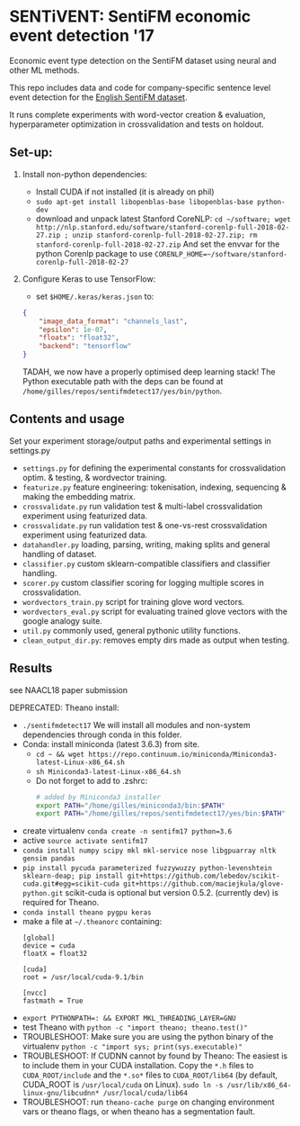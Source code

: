 # SENTiVENT: SentiFM economic event detection '17
Economic event type detection on the SentiFM dataset using neural and other ML methods.

This repo includes data and code for company-specific sentence level event detection for the [English SentiFM dataset](https://osf.io/enu2k/).

It runs complete experiments with word-vector creation & evaluation, hyperparameter optimization in crossvalidation and tests on holdout.

## Set-up:
1. Install non-python dependencies:
    - Install CUDA if not installed (it is already on phil)
    - `sudo apt-get install libopenblas-base libopenblas-base python-dev`
    - download and unpack latest Stanford CoreNLP: `cd ~/software; wget http://nlp.stanford.edu/software/stanford-corenlp-full-2018-02-27.zip ; unzip stanford-corenlp-full-2018-02-27.zip; rm stanford-corenlp-full-2018-02-27.zip` And set the envvar for the python Corenlp package to use `CORENLP_HOME=~/software/stanford-corenlp-full-2018-02-27`

2. Configure Keras to use TensorFlow:
    - set `$HOME/.keras/keras.json` to:
    ```json
    {
        "image_data_format": "channels_last",
        "epsilon": 1e-07,
        "floatx": "float32",
        "backend": "tensorflow"
    }
    ```
    TADAH, we now have a properly optimised deep learning stack!
    The Python executable path with the deps can be found at `/home/gilles/repos/sentifmdetect17/yes/bin/python`.

## Contents and usage
Set your experiment storage/output paths and experimental settings in settings.py
- `settings.py` for defining the experimental constants for crossvalidation optim. & testing, & wordvector training.
- `featurize.py` feature engineering: tokenisation, indexing, sequencing & making the embedding matrix.
- `crossvalidate.py` run validation test & multi-label crossvalidation experiment using featurized data.
- `crossvalidate.py` run validation test & one-vs-rest crossvalidation experiment using featurized data.
- `datahandler.py` loading, parsing, writing, making splits and general handling of dataset.
- `classifier.py` custom sklearn-compatible classifiers and classifier handling.
- `scorer.py` custom classifier scoring for logging multiple scores in crossvalidation.
- `wordvectors_train.py` script for training glove word vectors.
- `wordvectors_eval.py` script for evaluating trained glove vectors with the google analogy suite.
- `util.py` commonly used, general pythonic utility functions.
- `clean_output_dir.py`: removes empty dirs made as output when testing.

## Results
see NAACL18 paper submission

DEPRECATED: Theano install:
- `./sentifmdetect17` We will install all modules and non-system dependencies through conda in this folder.
- Conda: install miniconda (latest 3.6.3) from site.
    - `cd ~ && wget https://repo.continuum.io/miniconda/Miniconda3-latest-Linux-x86_64.sh`
    - `sh Miniconda3-latest-Linux-x86_64.sh`
    - Do not forget to add to .zshrc:
        ```bash
        # added by Miniconda3 installer
        export PATH="/home/gilles/miniconda3/bin:$PATH"
        export PATH="/home/gilles/repos/sentifmdetect17/yes/bin:$PATH"
        ```
- create virtualenv `conda create -n sentifm17 python=3.6`
- active `source activate sentifm17`
- `conda install numpy scipy mkl mkl-service nose libgpuarray nltk gensim pandas`
- `pip install pycuda parameterized fuzzywuzzy python-levenshtein sklearn-deap; pip install git+https://github.com/lebedov/scikit-cuda.git#egg=scikit-cuda git+https://github.com/maciejkula/glove-python.git` 
    scikit-cuda is optional but version 0.5.2. (currently dev) is required for Theano.
- `conda install theano pygpu keras`
- make a file at `~/.theanorc` containing:
    ```
    [global]
    device = cuda
    floatX = float32
    
    [cuda] 
    root = /usr/local/cuda-9.1/bin
    
    [nvcc]
    fastmath = True
    ```
- `export PYTHONPATH=: && EXPORT MKL_THREADING_LAYER=GNU`
- test Theano with `python -c "import theano; theano.test()"`
- TROUBLESHOOT: Make sure you are using the python binary of the virtualenv `python -c "import sys; print(sys.executable)"`
- TROUBLESHOOT: If CUDNN cannot by found by Theano: The easiest is to include them in your CUDA installation. Copy the `*.h` files to `CUDA_ROOT/include` and the `*.so*` files to `CUDA_ROOT/lib64` (by default, CUDA_ROOT is `/usr/local/cuda` on Linux). `sudo ln -s /usr/lib/x86_64-linux-gnu/libcudnn* /usr/local/cuda/lib64`
- TROUBLESHOOT: run `theano-cache purge` on changing environment vars or theano flags, or when theano has a segmentation fault.

